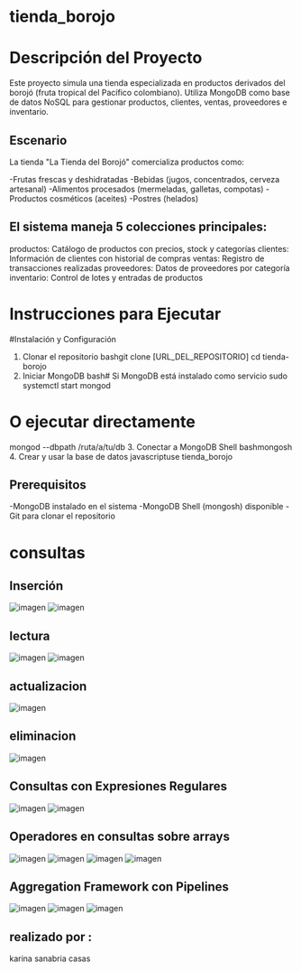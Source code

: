 # tienda_borojo
# Descripción del Proyecto
Este proyecto simula una tienda especializada en productos derivados del borojó (fruta tropical del Pacífico colombiano). Utiliza MongoDB como base de datos NoSQL para gestionar productos, clientes, ventas, proveedores e inventario.
## Escenario
La tienda "La Tienda del Borojó" comercializa productos como:

-Frutas frescas y deshidratadas
-Bebidas (jugos, concentrados, cerveza artesanal)
-Alimentos procesados (mermeladas, galletas, compotas)
-Productos cosméticos (aceites)
-Postres (helados)

## El sistema maneja 5 colecciones principales:

productos: Catálogo de productos con precios, stock y categorías
clientes: Información de clientes con historial de compras
ventas: Registro de transacciones realizadas
proveedores: Datos de proveedores por categoría
inventario: Control de lotes y entradas de productos


# Instrucciones para Ejecutar
#Instalación y Configuración
1. Clonar el repositorio
bashgit clone [URL_DEL_REPOSITORIO]
cd tienda-borojo
2. Iniciar MongoDB
bash# Si MongoDB está instalado como servicio
sudo systemctl start mongod

# O ejecutar directamente
mongod --dbpath /ruta/a/tu/db
3. Conectar a MongoDB Shell
bashmongosh
4. Crear y usar la base de datos
javascriptuse tienda_borojo
## Prerequisitos

-MongoDB instalado en el sistema
-MongoDB Shell (mongosh) disponible
-Git para clonar el repositorio

# consultas 
## Inserción
![imagen](/consulta%201.jpeg)
![imagen](/consulta%202.jpeg)

## lectura
![imagen](/consulta%203.jpeg)
![imagen](/consulta%204.jpeg)

## actualizacion
![imagen](/consulta%205.jpeg)

## eliminacion
![imagen](/consulta%206.jpeg)

## Consultas con Expresiones Regulares
![imagen](/consulta%207.jpeg)
![imagen](/consulta%208.jpeg)

## Operadores en consultas sobre arrays
![imagen](/consulta%209.jpeg)
![imagen](/consulta%2010.jpeg)
![imagen](/consulta%2011-1.jpeg)
![imagen](/consulta%2011-2.jpeg)

## Aggregation Framework con Pipelines
![imagen](/consulta%2012.jpeg)
![imagen](/consulta%2013.jpeg)
![imagen](/comsulta%2014.jpeg)


## realizado por :
karina sanabria casas
